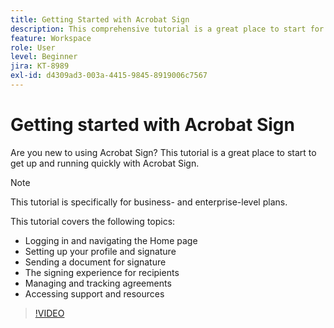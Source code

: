 ```yaml
---
title: Getting Started with Acrobat Sign
description: This comprehensive tutorial is a great place to start for new senders in Adobe Sign
feature: Workspace
role: User
level: Beginner
jira: KT-8989
exl-id: d4309ad3-003a-4415-9845-8919006c7567
---
```

# Getting started with Acrobat Sign

Are you new to using Acrobat Sign? This tutorial is a great place to start to get up and running quickly with Acrobat Sign.

>[!NOTE]
>
>This tutorial is specifically for business- and enterprise-level plans.

This tutorial covers the following topics:

* Logging in and navigating the Home page
* Setting up your profile and signature
* Sending a document for signature
* The signing experience for recipients
* Managing and tracking agreements
* Accessing support and resources

>[!VIDEO](https://video.tv.adobe.com/v/337151?quality=12&learn=on&hidetitle=true)
